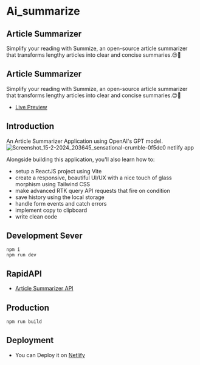 # Ai_summarize 

## Article Summarizer

Simplify your reading with Summize, an open-source article summarizer </br>
that transforms lengthy articles into clear and concise summaries.😍💖

## Article Summarizer

Simplify your reading with Summize, an open-source article summarizer </br>
that transforms lengthy articles into clear and concise summaries.😍💖

- [Live Preview](https://sensational-crumble-0f5dc0.netlify.app/)




## Introduction
An Article Summarizer Application using OpenAI's GPT model.
 ![Screenshot_15-2-2024_203645_sensational-crumble-0f5dc0 netlify app](https://github.com/SudhamaAnonymous/Ai_summarize-/assets/152418947/21ee6706-564b-457c-b74e-536b64296fbd)

Alongside building this application, you'll also learn how to:
- setup a ReactJS project using Vite
- create a responsive, beautiful UI/UX with a nice touch of glass morphism using Tailwind CSS
- make advanced RTK query API requests that fire on condition
- save history using the local storage
- handle form events and catch errors
- implement copy to clipboard
- write clean code

## Development Sever 

`npm i` </br>
`npm run dev`

## RapidAPI
- [Article Summarizer API](https://rapidapi.com/restyler/api/article-extractor-and-summarizer)

## Production

`npm run build`

## Deployment

- You can Deploy it on [Netlify](https://app.netlify.com/)
